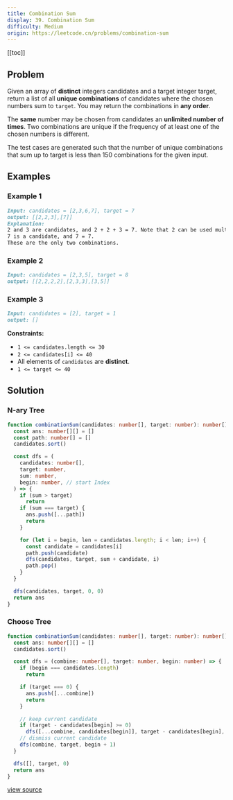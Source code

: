 ```yaml
---
title: Combination Sum
display: 39. Combination Sum
difficulty: Medium
origin: https://leetcode.cn/problems/combination-sum
---
```


[[toc]]

## Problem

Given an array of **distinct** integers candidates and a target integer target, return a list of all **unique combinations** of candidates where the chosen numbers sum to `target`. You may return the combinations in **any order**.

The **same** number may be chosen from candidates an **unlimited number of times**. Two combinations are unique if the frequency of at least one of the chosen numbers is different.

The test cases are generated such that the number of unique combinations that sum up to target is less than 150 combinations for the given input.

## Examples

### Example 1

```md
Input: candidates = [2,3,6,7], target = 7
output: [[2,2,3],[7]]
Explanation:
2 and 3 are candidates, and 2 + 2 + 3 = 7. Note that 2 can be used multiple times.
7 is a candidate, and 7 = 7.
These are the only two combinations.
```

### Example 2

```md
Input: candidates = [2,3,5], target = 8
output: [[2,2,2,2],[2,3,3],[3,5]]
```

### Example 3

```md
Input: candidates = [2], target = 1
output: []
```

**Constraints:**

- `1 <= candidates.length <= 30`
- `2 <= candidates[i] <= 40`
- All elements of `candidates` are **distinct**.
- `1 <= target <= 40`

## Solution

### N-ary Tree

```ts
function combinationSum(candidates: number[], target: number): number[][] {
  const ans: number[][] = []
  const path: number[] = []
  candidates.sort()

  const dfs = (
    candidates: number[],
    target: number,
    sum: number,
    begin: number, // start Index
  ) => {
    if (sum > target)
      return
    if (sum === target) {
      ans.push([...path])
      return
    }

    for (let i = begin, len = candidates.length; i < len; i++) {
      const candidate = candidates[i]
      path.push(candidate)
      dfs(candidates, target, sum + candidate, i)
      path.pop()
    }
  }

  dfs(candidates, target, 0, 0)
  return ans
}
```

### Choose Tree

```ts
function combinationSum(candidates: number[], target: number): number[][] {
  const ans: number[][] = []
  candidates.sort()

  const dfs = (combine: number[], target: number, begin: number) => {
    if (begin === candidates.length)
      return

    if (target === 0) {
      ans.push([...combine])
      return
    }

    // keep current candidate
    if (target - candidates[begin] >= 0)
      dfs([...combine, candidates[begin]], target - candidates[begin], begin)
    // dismiss current candidate
    dfs(combine, target, begin + 1)
  }

  dfs([], target, 0)
  return ans
}
```

[view source](https://leetcode.cn/problems/combination-sum)
